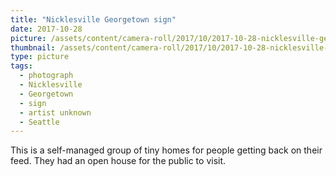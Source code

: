 ```yaml
---
title: "Nicklesville Georgetown sign"
date: 2017-10-28
picture: /assets/content/camera-roll/2017/10/2017-10-28-nicklesville-georgetown-sign/20171028_235023028_iOS.jpg
thumbnail: /assets/content/camera-roll/2017/10/2017-10-28-nicklesville-georgetown-sign/20171028_235023028_iOS-thumbnail.jpg
type: picture
tags:
  - photograph
  - Nicklesville
  - Georgetown
  - sign
  - artist unknown
  - Seattle
---
```

This is a self-managed group of tiny homes for people getting back on their feed. They had an open house for the public to visit.